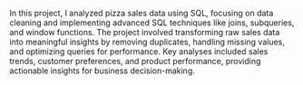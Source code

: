 In this project, I analyzed pizza sales data using SQL, focusing on data cleaning and implementing advanced SQL techniques like joins, subqueries, and window functions. The project involved transforming raw sales data into meaningful insights by removing duplicates, handling missing values, and optimizing queries for performance. Key analyses included sales trends, customer preferences, and product performance, providing actionable insights for business decision-making.

